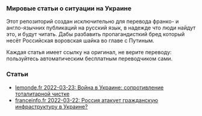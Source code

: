 ### Мировые статьи о ситуации на Украине

Этот репозиторий создан исключительно для перевода франко- и англо-язычних публикаций на русский язык, в надежде что люди найдут это, и будут читать.
Дабы разбавить пропагандисткий бред который несёт Российская воровская шайка во главе с Путиным.

Каждая статья имеет ссылку на оригинал, не верите переводу: пользуйтесь автоматическим бесплатным переводчиком сами.

### Статьи
- [lemonde.fr 2022-03-23: Война в Украине: сопротивление тоталитарной чистке](2022-03-23-lemonde.fr.md)
- [franceinfo.fr 2022-03-22: Россия атакует гражданскую инфраструктуру в Украине?](2022-03-22-franceinfo.fr.md)